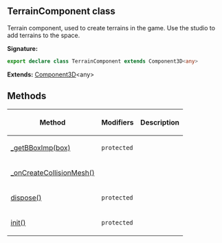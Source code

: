 
## TerrainComponent class

Terrain component, used to create terrains in the game. Use the studio to add terrains to the space.

**Signature:**

```typescript
export declare class TerrainComponent extends Component3D<any> 
```
**Extends:** [Component3D](/reference/component3d.md)<!-- -->&lt;any&gt;

## Methods

<table><thead><tr><th>

Method


</th><th>

Modifiers


</th><th>

Description


</th></tr></thead>
<tbody><tr><td>

[\_getBBoxImp(box)](/reference/terraincomponent/_getbboximp.md)


</td><td>

`protected`


</td><td>


</td></tr>
<tr><td>

[\_onCreateCollisionMesh()](/reference/terraincomponent/_oncreatecollisionmesh.md)


</td><td>


</td><td>


</td></tr>
<tr><td>

[dispose()](/reference/terraincomponent/dispose.md)


</td><td>

`protected`


</td><td>


</td></tr>
<tr><td>

[init()](/reference/terraincomponent/init.md)


</td><td>

`protected`


</td><td>


</td></tr>
</tbody></table>
